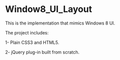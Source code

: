 # Window8_UI_Layout

This is the implementation that mimics Windows 8 UI.

The project includes:

1- Plain CSS3 and HTML5.

2- jQuery plug-in built from scratch.
